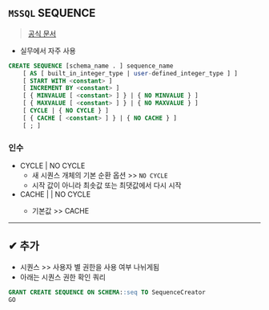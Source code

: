## `MSSQL` SEQUENCE
> [공식 문서](https://docs.microsoft.com/ko-kr/sql/t-sql/statements/create-sequence-transact-sql?view=sql-server-ver16)
- 실무에서 자주 사용

```SQL
CREATE SEQUENCE [schema_name . ] sequence_name  
    [ AS [ built_in_integer_type | user-defined_integer_type ] ]  
    [ START WITH <constant> ]  
    [ INCREMENT BY <constant> ]  
    [ { MINVALUE [ <constant> ] } | { NO MINVALUE } ]  
    [ { MAXVALUE [ <constant> ] } | { NO MAXVALUE } ]  
    [ CYCLE | { NO CYCLE } ]  
    [ { CACHE [ <constant> ] } | { NO CACHE } ]  
    [ ; ]  
```

### 인수
- CYCLE | NO CYCLE
  - 새 시퀀스 개체의 기본 순환 옵션 >> `NO CYCLE`
  - 시작 값이 아니라 최솟값 또는 최댓값에서 다시 시작
- CACHE | <constant> | NO CYCLE
  - 기본값 >> CACHE

---
## ✔ 추가
- 시퀀스 >> 사용자 별 권한을 사용 여부 나뉘게됨
- 아래는 시퀀스 권한 확인 쿼리
```sql
GRANT CREATE SEQUENCE ON SCHEMA::seq TO SequenceCreator  
GO
```
   
